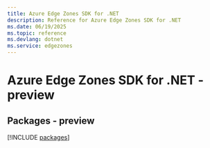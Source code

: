 ```yaml
---
title: Azure Edge Zones SDK for .NET
description: Reference for Azure Edge Zones SDK for .NET
ms.date: 06/19/2025
ms.topic: reference
ms.devlang: dotnet
ms.service: edgezones
---
```

# Azure Edge Zones SDK for .NET - preview
## Packages - preview
[!INCLUDE [packages](edge-zones-index.md)]
